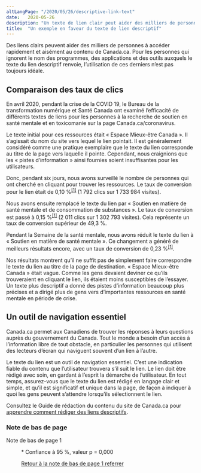 ```yaml
---
altLangPage: "/2020/05/26/descriptive-link-text"
date:   2020-05-26
description: "Un texte de lien clair peut aider des milliers de personnes supplémentaires à accéder rapidement et facilement au contenu de Canada.ca dont elles ont besoin."
title:  "Un exemple en faveur du texte de lien descriptif"
---
```


Des liens clairs peuvent aider des milliers de personnes à accéder rapidement et aisément au contenu de Canada.ca. Pour les personnes qui ignorent le nom des programmes, des applications et des outils auxquels le texte du lien descriptif renvoie, l’utilisation de ces derniers n’est pas toujours idéale.

## Comparaison des taux de clics

En avril 2020, pendant la crise de la COVID 19, le Bureau de la transformation numérique et Santé Canada ont examiné l’efficacité de différents textes de liens pour les personnes à la recherche de soutien en santé mentale et en toxicomanie sur la page Canada.ca/coronavirus.

Le texte initial pour ces ressources était «&nbsp;Espace Mieux-être Canada&nbsp;». Il s’agissait du nom du site vers lequel le lien pointait. Il est généralement considéré comme une pratique exemplaire que le texte du lien corresponde au titre de la page vers laquelle il pointe. Cependant, nous craignions que les «&nbsp;pistes d’information&nbsp;» ainsi fournies soient insuffisantes pour les utilisateurs.

Donc, pendant six jours, nous avons surveillé le nombre de personnes qui ont cherché en cliquant pour trouver les ressources. Le taux de conversion pour le lien était de 0,10&nbsp;%<sup id="fn1-rtn" class="fn-lnk">[[1]](#fn1)</sup> (1 792 clics sur 1 733 984 visites).

Nous avons ensuite remplacé le texte du lien par «&nbsp;Soutien en matière de santé mentale et de consommation de substances&nbsp;». Le taux de conversion est passé à 0,15&nbsp;%<sup id="fn1-rtn" class="fn-lnk">[[1]](#fn1)</sup> (2 011 clics sur 1 302 793 visites). Cela représente un taux de conversion supérieur de 49,3&nbsp;%.

Pendant la Semaine de la santé mentale, nous avons réduit le texte du lien à «&nbsp;Soutien en matière de santé mentale&nbsp;». Ce changement a généré de meilleurs résultats encore, avec un taux de conversion de 0,23&nbsp;%<sup id="fn1-rtn" class="fn-lnk">[[1]](#fn1)</sup>.

Nos résultats montrent qu’il ne suffit pas de simplement faire correspondre le texte du lien au titre de la page de destination.
«&nbsp;Espace Mieux-être Canada&nbsp;» était vague. Comme les gens devaient deviner ce qu’ils trouveraient en cliquant le lien, ils étaient moins susceptibles de l’essayer. Un texte plus descriptif a donné des pistes d’information beaucoup plus précises et a dirigé plus de gens vers d’importantes ressources en santé mentale en période de crise.

## Un outil de navigation essentiel

Canada.ca permet aux Canadiens de trouver les réponses à leurs questions auprès du gouvernement du Canada. Tout le monde a besoin d’un accès à l’information libre de tout obstacle, en particulier les personnes qui utilisent des lecteurs d’écran qui naviguent souvent d’un lien à l’autre.

Le texte du lien est un outil de navigation essentiel. C’est une indication fiable du contenu que l’utilisateur trouvera s’il suit le lien. Le lien doit être rédigé avec soin, en gardant à l’esprit la démarche de l’utilisateur. En tout temps, assurez-vous que le texte du lien est rédigé en langage clair et simple, et qu’il est significatif et unique dans la page, de façon à indiquer à quoi les gens peuvent s’attendre lorsqu’ils sélectionnent le lien.

Consultez le Guide de rédaction du contenu du site de Canada.ca pour [apprendre comment rédiger des liens descriptifs](https://www.canada.ca/fr/secretariat-conseil-tresor/services/communications-gouvernementales/guide-redaction-contenu-canada.html#wp7-2).

<div class="wb-fnote wb-init wb-fnote-inited" role="note" id="wb-auto-4">
  <h3 id="fn" class="wb-inv">Note de bas de page</h3>
  <dl>
    <dt id="fn1-dt">Note de bas de page 1</dt>
    <dd id="fn1" tabindex="-1" aria-labelledby="fn1-dt">
      <p> * Confiance à 95&nbsp;%, valeur p = 0,000</p>
      <p class="fn-rtn"><a href="#fn1-rtn"><span class="wb-invisible">Retour à la note de bas de page </span>1<span class="wb-invisible"> referrer</span></a></p>
    </dd>
  </dl>
</div>
